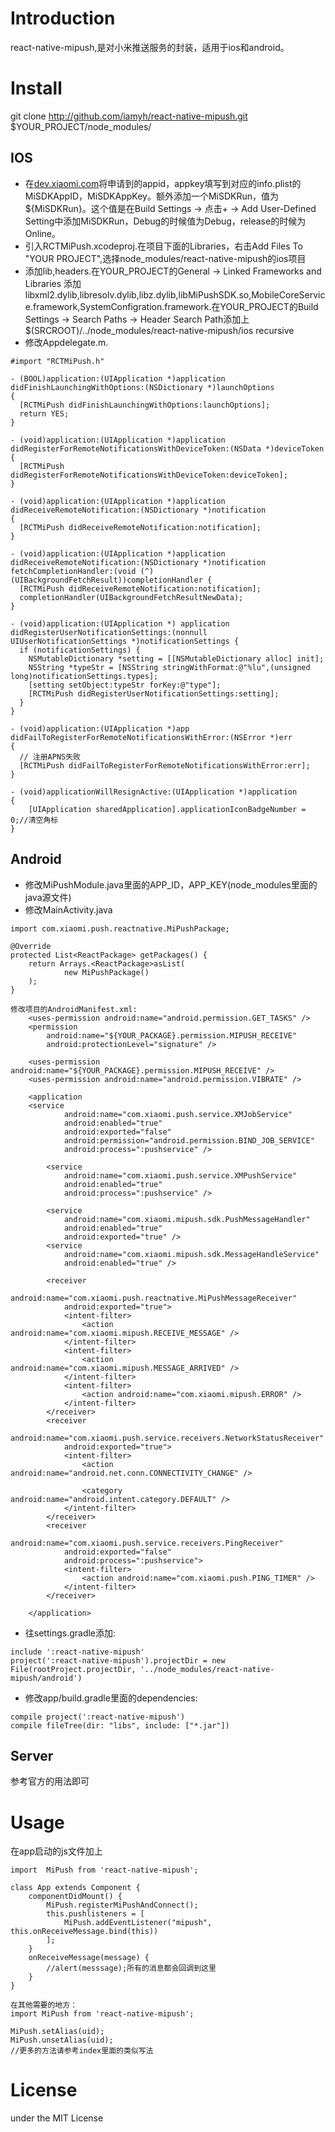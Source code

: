 # Introduction

react-native-mipush,是对小米推送服务的封装，适用于ios和android。





# Install


git clone http://github.com/iamyh/react-native-mipush.git $YOUR_PROJECT/node_modules/

## IOS
* 在[dev.xiaomi.com](http://dev.xiaomi.com)将申请到的appid，appkey填写到对应的info.plist的MiSDKAppID，MiSDKAppKey。额外添加一个MiSDKRun，值为${MiSDKRun}。这个值是在Build Settings -> 点击+ -> Add User-Defined Setting中添加MiSDKRun，Debug的时候值为Debug，release的时候为Online。
* 引入RCTMiPush.xcodeproj.在项目下面的Libraries，右击Add Files To "YOUR PROJECT",选择node_modules/react-native-mipush的ios项目
* 添加lib,headers.在YOUR_PROJECT的General -> Linked Frameworks and Libraries 添加libxml2.dylib,libresolv.dylib,libz.dylib,libMiPushSDK.so,MobileCoreService.framework,SystemConfigration.framework.在YOUR_PROJECT的Build Settings -> Search Paths -> Header Search Path添加上$(SRCROOT)/../node_modules/react-native-mipush/ios recursive
* 修改Appdelegate.m.

```
#import "RCTMiPush.h"

- (BOOL)application:(UIApplication *)application didFinishLaunchingWithOptions:(NSDictionary *)launchOptions
{  
  [RCTMiPush didFinishLaunchingWithOptions:launchOptions];
  return YES;
}

- (void)application:(UIApplication *)application didRegisterForRemoteNotificationsWithDeviceToken:(NSData *)deviceToken
{
  [RCTMiPush didRegisterForRemoteNotificationsWithDeviceToken:deviceToken];
}

- (void)application:(UIApplication *)application didReceiveRemoteNotification:(NSDictionary *)notification
{
  [RCTMiPush didReceiveRemoteNotification:notification];
}

- (void)application:(UIApplication *)application didReceiveRemoteNotification:(NSDictionary *)notification fetchCompletionHandler:(void (^)(UIBackgroundFetchResult))completionHandler {
  [RCTMiPush didReceiveRemoteNotification:notification];
  completionHandler(UIBackgroundFetchResultNewData);
}

- (void)application:(UIApplication *) application didRegisterUserNotificationSettings:(nonnull UIUserNotificationSettings *)notificationSettings {
  if (notificationSettings) {
    NSMutableDictionary *setting = [[NSMutableDictionary alloc] init];
    NSString *typeStr = [NSString stringWithFormat:@"%lu",(unsigned long)notificationSettings.types];
    [setting setObject:typeStr forKey:@"type"];
    [RCTMiPush didRegisterUserNotificationSettings:setting];
  }
}

- (void)application:(UIApplication *)app didFailToRegisterForRemoteNotificationsWithError:(NSError *)err
{
  // 注册APNS失败
  [RCTMiPush didFailToRegisterForRemoteNotificationsWithError:err];
}

- (void)applicationWillResignActive:(UIApplication *)application
{
    [UIApplication sharedApplication].applicationIconBadgeNumber = 0;//清空角标
}
```

## Android
* 修改MiPushModule.java里面的APP_ID，APP_KEY(node_modules里面的java源文件)
* 修改MainActivity.java

```
import com.xiaomi.push.reactnative.MiPushPackage;

@Override
protected List<ReactPackage> getPackages() {
    return Arrays.<ReactPackage>asList(
            new MiPushPackage()
    );
}
    
修改项目的AndroidManifest.xml:
    <uses-permission android:name="android.permission.GET_TASKS" />
    <permission
        android:name="${YOUR_PACKAGE}.permission.MIPUSH_RECEIVE"
        android:protectionLevel="signature" />

    <uses-permission android:name="${YOUR_PACKAGE}.permission.MIPUSH_RECEIVE" />
    <uses-permission android:name="android.permission.VIBRATE" />
       
    <application
    <service
            android:name="com.xiaomi.push.service.XMJobService"
            android:enabled="true"
            android:exported="false"
            android:permission="android.permission.BIND_JOB_SERVICE"
            android:process=":pushservice" />

        <service
            android:name="com.xiaomi.push.service.XMPushService"
            android:enabled="true"
            android:process=":pushservice" />

        <service
            android:name="com.xiaomi.mipush.sdk.PushMessageHandler"
            android:enabled="true"
            android:exported="true" />
        <service
            android:name="com.xiaomi.mipush.sdk.MessageHandleService"
            android:enabled="true" />

        <receiver
            android:name="com.xiaomi.push.reactnative.MiPushMessageReceiver"
            android:exported="true">
            <intent-filter>
                <action android:name="com.xiaomi.mipush.RECEIVE_MESSAGE" />
            </intent-filter>
            <intent-filter>
                <action android:name="com.xiaomi.mipush.MESSAGE_ARRIVED" />
            </intent-filter>
            <intent-filter>
                <action android:name="com.xiaomi.mipush.ERROR" />
            </intent-filter>
        </receiver>
        <receiver
            android:name="com.xiaomi.push.service.receivers.NetworkStatusReceiver"
            android:exported="true">
            <intent-filter>
                <action android:name="android.net.conn.CONNECTIVITY_CHANGE" />

                <category android:name="android.intent.category.DEFAULT" />
            </intent-filter>
        </receiver>
        <receiver
            android:name="com.xiaomi.push.service.receivers.PingReceiver"
            android:exported="false"
            android:process=":pushservice">
            <intent-filter>
                <action android:name="com.xiaomi.push.PING_TIMER" />
            </intent-filter>
        </receiver>

    </application>
```

* 往settings.gradle添加:

```
include ':react-native-mipush'
project(':react-native-mipush').projectDir = new File(rootProject.projectDir, '../node_modules/react-native-mipush/android')
```

* 修改app/build.gradle里面的dependencies:

```
compile project(':react-native-mipush')
compile fileTree(dir: "libs", include: ["*.jar"])
```

## Server
参考官方的用法即可

# Usage
在app启动的js文件加上

```
import  MiPush from 'react-native-mipush';

class App extends Component {
	componentDidMount() {
		MiPush.registerMiPushAndConnect();
		this.pushlisteners = [
     		MiPush.addEventListener("mipush", this.onReceiveMessage.bind(this))
		];
	}
	onReceiveMessage(message) {
		//alert(messsage);所有的消息都会回调到这里
	}
}

在其他需要的地方：
import MiPush from 'react-native-mipush';

MiPush.setAlias(uid);
MiPush.unsetAlias(uid);
//更多的方法请参考index里面的类似写法
```

# License
under the MIT License
